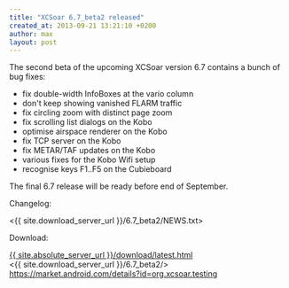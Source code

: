 ```yaml
---
title: "XCSoar 6.7_beta2 released"
created_at: 2013-09-21 13:21:10 +0200
author: max
layout: post
---
```


The second beta of the upcoming XCSoar version 6.7 contains a bunch of
bug fixes:

* fix double-width InfoBoxes at the vario column
* don't keep showing vanished FLARM traffic
* fix circling zoom with distinct page zoom
* fix scrolling list dialogs on the Kobo
* optimise airspace renderer on the Kobo
* fix TCP server on the Kobo
* fix METAR/TAF updates on the Kobo
* various fixes for the Kobo Wifi setup
* recognise keys F1..F5 on the Cubieboard

The final 6.7 release will be ready before end of September.

Changelog:

 <{{ site.download_server_url }}/6.7_beta2/NEWS.txt>

Download:

 [{{ site.absolute_server_url }}/download/latest.html](/download/latest.html)  
 <{{ site.download_server_url }}/6.7_beta2/>  
 <https://market.android.com/details?id=org.xcsoar.testing>
